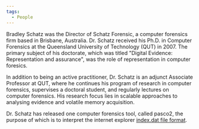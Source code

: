 ```yaml
---
tags:
  - People
---
```

Bradley Schatz was the Director of Schatz Forensic,
a computer forensics firm based in Brisbane, Australia. Dr. Schatz received his
Ph.D. in Computer Forensics at the Queensland University of Technology (QUT)
in 2007. The primary subject of his doctorate, which was titled "Digital
Evidence: Representation and assurance", was the role of representation in
computer foresics.

In addition to being an active practitioner, Dr. Schatz is an adjunct
Associate Professor at QUT, where he continues his program of research
in computer forensics, supervises a doctoral student, and regularly
lectures on computer forensics. His research focus lies in scalable
approaches to analysing evidence and volatile memory acquisition.

Dr. Schatz has released one computer forensics tool, called pasco2, the purpose
of which is to interpret the internet explorer [index.dat file format](internet_explorer_history_file_format.md).
